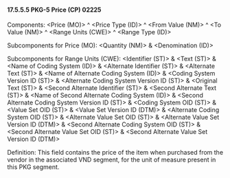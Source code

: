 #### 17.5.5.5 PKG-5 Price (CP) 02225

Components: &lt;Price (MO)> ^ &lt;Price Type (ID)> ^ &lt;From Value (NM)> ^ &lt;To Value (NM)> ^ &lt;Range Units (CWE)> ^ &lt;Range Type (ID)>

Subcomponents for Price (MO): &lt;Quantity (NM)> & &lt;Denomination (ID)>

Subcomponents for Range Units (CWE): &lt;Identifier (ST)> & &lt;Text (ST)> & &lt;Name of Coding System (ID)> & &lt;Alternate Identifier (ST)> & &lt;Alternate Text (ST)> & &lt;Name of Alternate Coding System (ID)> & &lt;Coding System Version ID (ST)> & &lt;Alternate Coding System Version ID (ST)> & &lt;Original Text (ST)> & &lt;Second Alternate Identifier (ST)> & &lt;Second Alternate Text (ST)> & &lt;Name of Second Alternate Coding System (ID)> & &lt;Second Alternate Coding System Version ID (ST)> & &lt;Coding System OID (ST)> & &lt;Value Set OID (ST)> & &lt;Value Set Version ID (DTM)> & &lt;Alternate Coding System OID (ST)> & &lt;Alternate Value Set OID (ST)> & &lt;Alternate Value Set Version ID (DTM)> & &lt;Second Alternate Coding System OID (ST)> & &lt;Second Alternate Value Set OID (ST)> & &lt;Second Alternate Value Set Version ID (DTM)>

Definition: This field contains the price of the item when purchased from the vendor in the associated VND segment, for the unit of measure present in this PKG segment.
